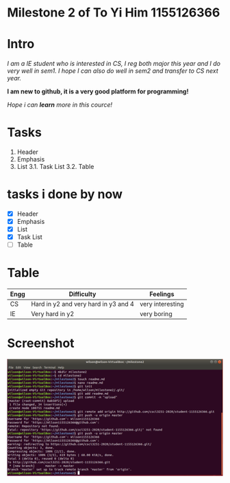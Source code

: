 # Milestone 2 of To Yi Him 1155126366 <h1>
   
# Intro <h4>
   
*I am a IE student who is interested in CS, I reg both major this year and I do very well in sem1. I hope I can also do well in sem2 and transfer to CS next year.*

**I am new to github, it is a very good platform for programming!**

_Hope i can **learn** more in this cource!_

# Tasks <h4>

1. Header
2. Emphasis
3. List
   3.1. Task List
   3.2. Table
   
# tasks i done by now <h4>
   
- [x] Header
- [x] Emphasis
- [x] List
- [x] Task List
- [ ] Table

# Table <h4>

Engg | Difficulty | Feelings
------------ | ------------- | -------------
CS | Hard in y2 and very hard in y3 and 4 | very interesting
IE | Very hard in y2 | very boring

# Screenshot <h4>
![Screenshot](screenshot_milestone2.png)
